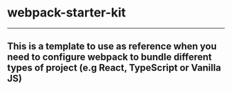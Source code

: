 # webpack-starter-kit
----------
This is a template to use as reference when you need to configure webpack to bundle different types of project (e.g React, TypeScript or Vanilla JS)
----------
